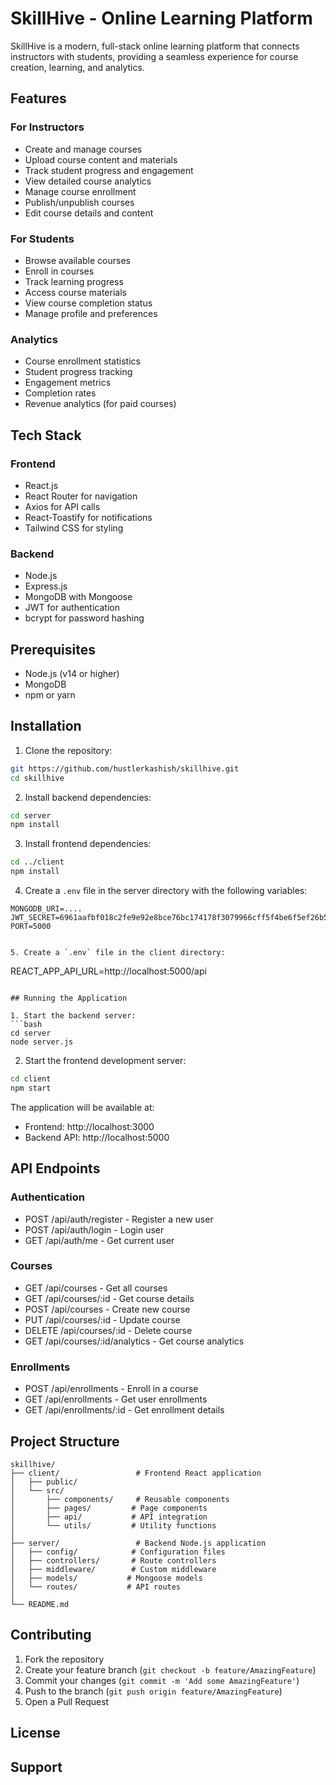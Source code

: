 # SkillHive - Online Learning Platform

SkillHive is a modern, full-stack online learning platform that connects instructors with students, providing a seamless experience for course creation, learning, and analytics.

## Features

### For Instructors
- Create and manage courses
- Upload course content and materials
- Track student progress and engagement
- View detailed course analytics
- Manage course enrollment
- Publish/unpublish courses
- Edit course details and content

### For Students
- Browse available courses
- Enroll in courses
- Track learning progress
- Access course materials
- View course completion status
- Manage profile and preferences

### Analytics
- Course enrollment statistics
- Student progress tracking
- Engagement metrics
- Completion rates
- Revenue analytics (for paid courses)

## Tech Stack

### Frontend
- React.js
- React Router for navigation
- Axios for API calls
- React-Toastify for notifications
- Tailwind CSS for styling

### Backend
- Node.js
- Express.js
- MongoDB with Mongoose
- JWT for authentication
- bcrypt for password hashing

## Prerequisites

- Node.js (v14 or higher)
- MongoDB
- npm or yarn

## Installation

1. Clone the repository:
```bash
git https://github.com/hustlerkashish/skillhive.git
cd skillhive
```

2. Install backend dependencies:
```bash
cd server
npm install
```

3. Install frontend dependencies:
```bash
cd ../client
npm install
```

4. Create a `.env` file in the server directory with the following variables:
```
MONGODB_URI=....
JWT_SECRET=6961aafbf018c2fe9e92e8bce76bc174178f3079966cff5f4be6f5ef26b51ac5
PORT=5000


5. Create a `.env` file in the client directory:
```
REACT_APP_API_URL=http://localhost:5000/api
```

## Running the Application

1. Start the backend server:
```bash
cd server
node server.js
```

2. Start the frontend development server:
```bash
cd client
npm start
```

The application will be available at:
- Frontend: http://localhost:3000
- Backend API: http://localhost:5000

## API Endpoints

### Authentication
- POST /api/auth/register - Register a new user
- POST /api/auth/login - Login user
- GET /api/auth/me - Get current user

### Courses
- GET /api/courses - Get all courses
- GET /api/courses/:id - Get course details
- POST /api/courses - Create new course
- PUT /api/courses/:id - Update course
- DELETE /api/courses/:id - Delete course
- GET /api/courses/:id/analytics - Get course analytics

### Enrollments
- POST /api/enrollments - Enroll in a course
- GET /api/enrollments - Get user enrollments
- GET /api/enrollments/:id - Get enrollment details

## Project Structure

```
skillhive/
├── client/                 # Frontend React application
│   ├── public/
│   └── src/
│       ├── components/     # Reusable components
│       ├── pages/         # Page components
│       ├── api/           # API integration
│       └── utils/         # Utility functions
│
├── server/                 # Backend Node.js application
│   ├── config/            # Configuration files
│   ├── controllers/       # Route controllers
│   ├── middleware/        # Custom middleware
│   ├── models/           # Mongoose models
│   └── routes/           # API routes
│
└── README.md
```

## Contributing

1. Fork the repository
2. Create your feature branch (`git checkout -b feature/AmazingFeature`)
3. Commit your changes (`git commit -m 'Add some AmazingFeature'`)
4. Push to the branch (`git push origin feature/AmazingFeature`)
5. Open a Pull Request

## License


## Support

